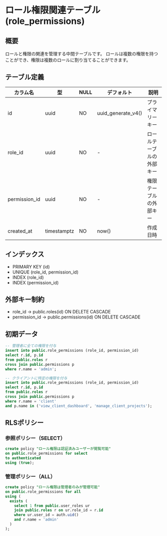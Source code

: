 # ロール権限関連テーブル (role_permissions)

## 概要
ロールと権限の関連を管理する中間テーブルです。
ロールは複数の権限を持つことができ、権限は複数のロールに割り当てることができます。

## テーブル定義

| カラム名 | 型 | NULL | デフォルト | 説明 |
|---------|-----|------|------------|------|
| id | uuid | NO | uuid_generate_v4() | プライマリーキー |
| role_id | uuid | NO | - | ロールテーブルの外部キー |
| permission_id | uuid | NO | - | 権限テーブルの外部キー |
| created_at | timestamptz | NO | now() | 作成日時 |

## インデックス

- PRIMARY KEY (id)
- UNIQUE (role_id, permission_id)
- INDEX (role_id)
- INDEX (permission_id)

## 外部キー制約

- role_id → public.roles(id) ON DELETE CASCADE
- permission_id → public.permissions(id) ON DELETE CASCADE

## 初期データ

```sql
-- 管理者に全ての権限を付与
insert into public.role_permissions (role_id, permission_id)
select r.id, p.id
from public.roles r
cross join public.permissions p
where r.name = 'admin';

-- クライアントに特定の権限を付与
insert into public.role_permissions (role_id, permission_id)
select r.id, p.id
from public.roles r
cross join public.permissions p
where r.name = 'client'
and p.name in ('view_client_dashboard', 'manage_client_projects');
```

## RLSポリシー

### 参照ポリシー（SELECT）
```sql
create policy "ロール権限は認証済みユーザーが閲覧可能"
on public.role_permissions for select
to authenticated
using (true);
```

### 管理ポリシー（ALL）
```sql
create policy "ロール権限は管理者のみが管理可能"
on public.role_permissions for all
using (
  exists (
    select 1 from public.user_roles ur
    join public.roles r on ur.role_id = r.id
    where ur.user_id = auth.uid()
    and r.name = 'admin'
  )
); 